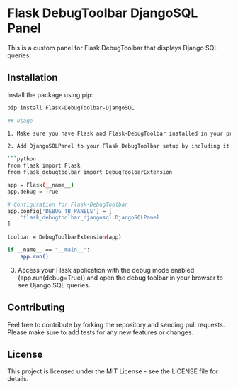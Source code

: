 # Flask DebugToolbar DjangoSQL Panel

This is a custom panel for Flask DebugToolbar that displays Django SQL queries.

## Installation

Install the package using pip:

```bash
pip install Flask-DebugToolbar-DjangoSQL

## Usage

1. Make sure you have Flask and Flask-DebugToolbar installed in your project.

2. Add DjangoSQLPanel to your Flask DebugToolbar setup by including it in the DEBUG_TB_PANELS configuration:

```python
from flask import Flask
from flask_debugtoolbar import DebugToolbarExtension

app = Flask(__name__)
app.debug = True

# Configuration for Flask-DebugToolbar
app.config['DEBUG_TB_PANELS'] = [
    'flask_debugtoolbar_djangosql.DjangoSQLPanel'
]

toolbar = DebugToolbarExtension(app)

if __name__ == "__main__":
    app.run()
```

3. Access your Flask application with the debug mode enabled (app.run(debug=True)) and open the debug toolbar in your browser to see Django SQL queries.

## Contributing
Feel free to contribute by forking the repository and sending pull requests. Please make sure to add tests for any new features or changes.

## License
This project is licensed under the MIT License - see the LICENSE file for details.